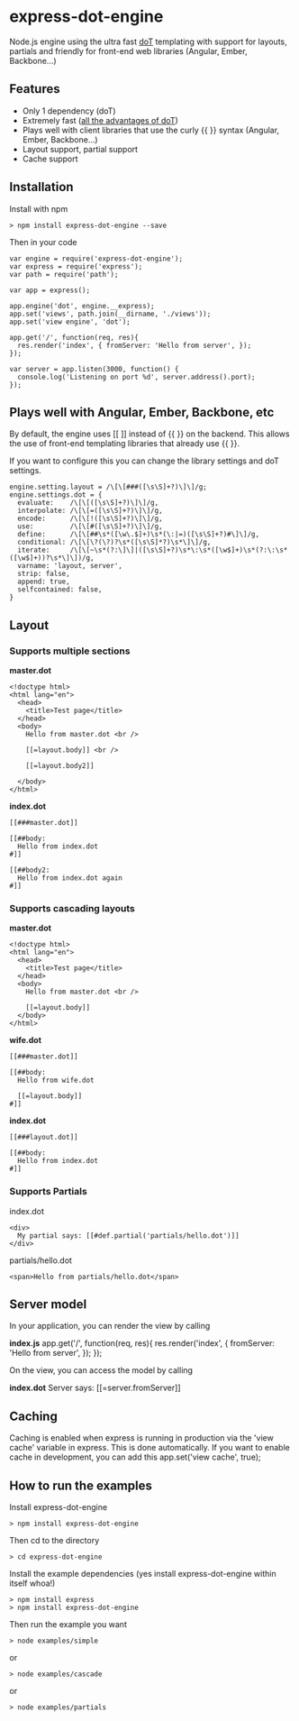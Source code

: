 express-dot-engine
==================

Node.js engine using the ultra fast [doT](http://olado.github.io/doT/) templating with support for layouts, partials and friendly for front-end web libraries (Angular, Ember, Backbone...)

Features
--------

* Only 1 dependency (doT)
* Extremely fast ([all the advantages of doT](http://olado.github.io/doT/))
* Plays well with client libraries that use the curly {{ }} syntax (Angular, Ember, Backbone...)
* Layout support, partial support
* Cache support

Installation
------------

Install with npm

    > npm install express-dot-engine --save

Then in your code

    var engine = require('express-dot-engine');
    var express = require('express');
    var path = require('path');

    var app = express();

    app.engine('dot', engine.__express);
    app.set('views', path.join(__dirname, './views'));
    app.set('view engine', 'dot');

    app.get('/', function(req, res){
      res.render('index', { fromServer: 'Hello from server', });
    });

    var server = app.listen(3000, function() {
      console.log('Listening on port %d', server.address().port);
    });

Plays well with Angular, Ember, Backbone, etc
---------------------------------------------

By default, the engine uses [[ ]] instead of {{ }} on the backend. This allows the use of front-end templating libraries that already use {{ }}.

If you want to configure this you can change the library settings and doT settings.

    engine.setting.layout = /\[\[###([\s\S]+?)\]\]/g;
    engine.settings.dot = {
      evaluate:    /\[\[([\s\S]+?)\]\]/g,
      interpolate: /\[\[=([\s\S]+?)\]\]/g,
      encode:      /\[\[!([\s\S]+?)\]\]/g,
      use:         /\[\[#([\s\S]+?)\]\]/g,
      define:      /\[\[##\s*([\w\.$]+)\s*(\:|=)([\s\S]+?)#\]\]/g,
      conditional: /\[\[\?(\?)?\s*([\s\S]*?)\s*\]\]/g,
      iterate:     /\[\[~\s*(?:\]\]|([\s\S]+?)\s*\:\s*([\w$]+)\s*(?:\:\s*([\w$]+))?\s*\]\])/g,
      varname: 'layout, server',
      strip: false,
      append: true,
      selfcontained: false,
    }

Layout
------

### Supports multiple sections

**master.dot**

    <!doctype html>
    <html lang="en">
      <head>
        <title>Test page</title>
      </head>
      <body>
        Hello from master.dot <br />

        [[=layout.body]] <br />

        [[=layout.body2]]

      </body>
    </html>

**index.dot**

    [[###master.dot]]

    [[##body:
      Hello from index.dot
    #]]

    [[##body2:
      Hello from index.dot again
    #]]

### Supports cascading layouts

**master.dot**

    <!doctype html>
    <html lang="en">
      <head>
        <title>Test page</title>
      </head>
      <body>
        Hello from master.dot <br />

        [[=layout.body]]
      </body>
    </html>

**wife.dot**

    [[###master.dot]]

    [[##body:
      Hello from wife.dot

      [[=layout.body]]
    #]]

**index.dot**

    [[###layout.dot]]

    [[##body:
      Hello from index.dot
    #]]

### Supports Partials

index.dot

    <div>
      My partial says: [[#def.partial('partials/hello.dot')]]
    </div>

partials/hello.dot

    <span>Hello from partials/hello.dot</span>

Server model
------------

In your application, you can render the view by calling

**index.js**
    app.get('/', function(req, res){
      res.render('index', { fromServer: 'Hello from server', });
    });

On the view, you can access the model by calling

**index.dot**
    Server says: [[=server.fromServer]]

Caching
-------

Caching is enabled when express is running in production via the 'view cache' variable in express. This is done automatically. If you want to enable cache in development, you can add this
    app.set('view cache', true);

How to run the examples
-----------------------

Install express-dot-engine

    > npm install express-dot-engine

Then cd to the directory

    > cd express-dot-engine

Install the example dependencies (yes install express-dot-engine within itself whoa!)

    > npm install express
    > npm install express-dot-engine

Then run the example you want

    > node examples/simple

or

    > node examples/cascade

or

    > node examples/partials
